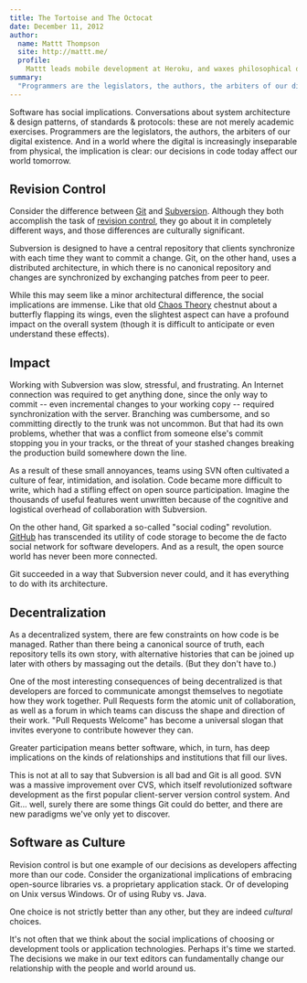 ```yaml
---
title: The Tortoise and The Octocat
date: December 11, 2012
author:
  name: Mattt Thompson
  site: http://mattt.me/
  profile:
    Mattt leads mobile development at Heroku, and waxes philosophical on matters of aesthetics, linguistics, & technique.
summary:
  "Programmers are the legislators, the authors, the arbiters of our digital existence. And in a world where the digital is increasingly inseparable from physical, the implication is clear: our decisions in code today affect our world tomorrow."
---
```


Software has social implications. Conversations about system architecture & design patterns, of standards & protocols: these are not merely academic exercises. Programmers are the legislators, the authors, the arbiters of our digital existence. And in a world where the digital is increasingly inseparable from physical, the implication is clear: our decisions in code today affect our world tomorrow.

## Revision Control

Consider the difference between [Git](http://git-scm.com) and [Subversion](http://subversion.apache.org). Although they both accomplish the task of [revision control](http://en.wikipedia.org/wiki/Revision_control), they go about it in completely different ways, and those differences are culturally significant.

Subversion is designed to have a central repository that clients synchronize with each time they want to commit a change. Git, on the other hand, uses a distributed architecture, in which there is no canonical repository and changes are synchronized by exchanging patches from peer to peer.

While this may seem like a minor architectural difference, the social implications are immense. Like that old [Chaos Theory](http://en.wikipedia.org/wiki/Chaos_theory) chestnut about a butterfly flapping its wings, even the slightest aspect can have a profound impact on the overall system (though it is difficult to anticipate or even understand these effects).

## Impact

Working with Subversion was slow, stressful, and frustrating. An Internet connection was required to get anything done, since the only way to commit -- even incremental changes to your working copy -- required synchronization with the server. Branching was cumbersome, and so committing directly to the trunk was not uncommon. But that had its own problems, whether that was a conflict from someone else's commit stopping you in your tracks, or the threat of your stashed changes breaking the production build somewhere down the line.

As a result of these small annoyances, teams using SVN often cultivated a culture of fear, intimidation, and isolation. Code became more difficult to write, which had a stifling effect on open source participation. Imagine the thousands of useful features went unwritten because of the cognitive and logistical overhead of collaboration with Subversion.

On the other hand, Git sparked a so-called "social coding" revolution. [GitHub](https://github.com) has transcended its utility of code storage to become the de facto social network for software developers. And as a result, the open source world has never been more connected. 

Git succeeded in a way that Subversion never could, and it has everything to do with its architecture.

## Decentralization

As a decentralized system, there are few constraints on how code is be managed. Rather than there being a canonical source of truth, each repository tells its own story, with alternative histories that can be joined up later with others by massaging out the details. (But they don't have to.)

One of the most interesting consequences of being decentralized is that developers are forced to communicate amongst themselves to negotiate how they work together. Pull Requests form the atomic unit of collaboration, as well as a forum in which teams can discuss the shape and direction of their work. "Pull Requests Welcome" has become a universal slogan that invites everyone to contribute however they can.

Greater participation means better software, which, in turn, has deep implications on the kinds of relationships and institutions that fill our lives.

This is not at all to say that Subversion is all bad and Git is all good. SVN was a massive improvement over CVS, which itself revolutionized software development as the first popular client-server version control system. And Git... well, surely there are some things Git could do better, and there are new paradigms we've only yet to discover.

## Software as Culture

Revision control is but one example of our decisions as developers affecting more than our code. Consider the organizational implications of embracing open-source libraries vs. a proprietary application stack. Or of developing on Unix versus Windows. Or of using Ruby vs. Java.

One choice is not strictly better than any other, but they are indeed _cultural_ choices.

It's not often that we think about the social implications of choosing or development tools or application technologies. Perhaps it's time we started. The decisions we make in our text editors can fundamentally change our relationship with the people and world around us.